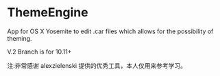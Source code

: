 ThemeEngine
===========

App for OS X Yosemite to edit .car files which allows for the possibility of theming.

V.2 Branch is for 10.11+




注:非常感谢 alexzielenski 提供的优秀工具，本人仅用来参考学习。
